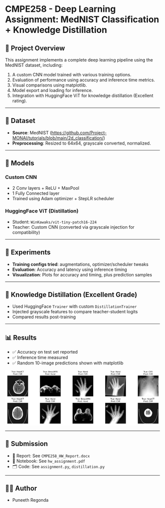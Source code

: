 # CMPE258 - Deep Learning Assignment: MedNIST Classification + Knowledge Distillation

## 🧠 Project Overview

This assignment implements a complete deep learning pipeline using the MedNIST dataset, including:
1. A custom CNN model trained with various training options.
2. Evaluation of performance using accuracy and inference time metrics.
3. Visual comparisons using matplotlib.
4. Model export and loading for inference.
5. Integration with HuggingFace ViT for knowledge distillation (Excellent rating).

---

## 📁 Dataset
- **Source**: MedNIST (https://github.com/Project-MONAI/tutorials/blob/main/2d_classification/)
- **Preprocessing**: Resized to 64x64, grayscale converted, normalized.

---

## 🧰 Models
### Custom CNN
- 2 Conv layers + ReLU + MaxPool
- 1 Fully Connected layer
- Trained using Adam optimizer + StepLR scheduler

### HuggingFace ViT (Distillation)
- Student: `WinKawaks/vit-tiny-patch16-224`
- Teacher: Custom CNN (converted via grayscale injection for compatibility)

---

## 🧪 Experiments
- **Training configs tried**: augmentations, optimizer/scheduler tweaks
- **Evaluation**: Accuracy and latency using inference timing
- **Visualization**: Plots for accuracy and timing, plus prediction samples

---

## 🧠 Knowledge Distillation (Excellent Grade)
- Used HuggingFace `Trainer` with custom `DistillationTrainer`
- Injected grayscale features to compare teacher-student logits
- Compared results post-training

---

## 📊 Results
- ✅ Accuracy on test set reported
- ✅ Inference time measured
- ✅ Random 10-image predictions shown with matplotlib

![Results](results.jpg)


---

## 📎 Submission
- 📘 Report: See `CMPE258_HW_Report.docx`
- 📄 Notebook: See `hw_assignment.pdf`
- 🗂️ Code: See `assignment.py`, `distillation.py`

---

## 👨‍💻 Author
- Puneeth Regonda
